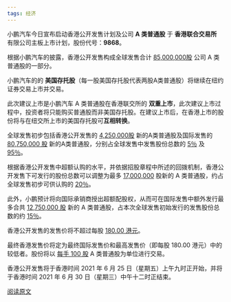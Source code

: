 ```yaml
---
tags: 经济
---
```




小鹏汽车今日宣布启动香港公开发售计划及公司 **A 类普通股** 于 **香港联合交易所** 有限公司主板上市计划，股份代号：**9868**。

根据小鹏汽车的披露，香港公开发售构成全球发售合计 <u>85,000,000股</u> 公司 A 类普通股的一部分。

小鹏汽车的的 **美国存托股**（每一股美国存托股代表两股A类普通股）将继续在纽约证券交易上市并交易。

此次建议上市是小鹏汽车 A 类普通股在香港联交所的 **双重上市**，此次建议上市过程中，投资者将只能购买普通股而非美国存托股。在建议上市后，在香港上市的股份将与在纽交所上市的美国存托股可**互相转换**。

全球发售初步包括香港公开发售的 <u>4,250,000股</u> 新的A类普通股及国际发售的 <u>80,750,000 股</u> 新的A类普通股，分别占全球发售中发售股份总数的 <u>5％</u> 及 <u>95％</u>。

根据香港公开发售中超额认购的水平，并依据招股章程中所述的回拨机制，香港公开发售下可发行的股份总数可以调整为最多 <u>17,000,000</u> 股新的 A 类普通股，约占全球发售初步可供认购的 <u>20％</u>。

此外，小鹏预计将向国际承销商授出超额配股权，从而可在国际发售中额外发行最多合共 <u>12,750,000 股</u> 新的 A 类普通股，占本次全球发售初始发行的发售股份总数的约 <u>15％</u>。

香港公开发售的发售价将不超过每股 <u>180.00 港元</u>。

最终香港发售价将定为最终国际发售价和最高发售价（即每股 180.00 港元）中的较低者。股份将以 <u>每手 100 股</u> A 类普通股为单位进行交易。

香港公开发售将于香港时间 2021 年 6 月 25 日（星期五）上午九时正开始，并将于香港时间 2021 年 6 月 30 日（星期三）中午十二时正结束。

[阅读原文](https://mp.weixin.qq.com/s/ux0N5-T_snFJbkTAaemT4g)